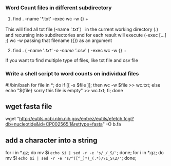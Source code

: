 ### Word Count files in different subdirectory

1. find . -name '*.txt' -exec wc -w {} +

This will find all txt file (-name '.txt'） in the current working directory (.) and recursing into subdirectories and for each result will execute (-exec [...] \;) wc -w passing that filename ({}) as an argument

2. find . \( -name '*.txt' -o -name '*.csv' \) -exec wc -w {} +

If you want to find multiple type of files, like txt file and csv file


### Write a shell script to word counts on individual files

#!/bin/bash
for file in *;
do 
if [[ -s $file ]];
then wc -w $file >> wc.txt;
else 
echo "${file} sorry this file is empty" >> wc.txt; 
fi;
done


## wget fasta file
wget "http://eutils.ncbi.nlm.nih.gov/entrez/eutils/efetch.fcgi?db=nucleotide&id=CP002565.1&rettype=fasta" -O b.fa

## add a character into a string
for i in *.gz; do mv $i `echo $i | sed -r -e 's/_/_S/'`; done;
for i in *.gz; do mv $i `echo $i | sed -r -e 's/^([^_]*)_(.*)/\1_S\2/'`; done;
